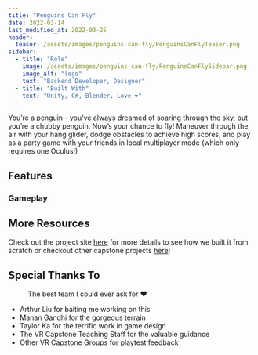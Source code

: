 ```yaml
---
title: "Penguins Can Fly"
date: 2022-03-14
last_modified_at: 2022-03-25
header:
  teaser: /assets/images/penguins-can-fly/PenguinsCanFlyTeaser.png
sidebar:
  - title: "Role"
    image: /assets/images/penguins-can-fly/PenguinsCanFlySidebar.png
    image_alt: "logo"
    text: "Backend Developer, Designer"
  - title: "Built With"
    text: "Unity, C#, Blender, Love ❤️"    
---
```


You’re a penguin - you’ve always dreamed of soaring through the sky, but you’re a chubby penguin. Now’s your chance to fly! Maneuver through the air with your hang glider, dodge obstacles to achieve high scores, and play as a party game with your friends in local multiplayer mode (which only requires one Oculus!)

## Features

### Gameplay
<!-- - Realistic Glider Physics

- Interactive Launch Sequence
- Realistic Glider Physics
- Tutorials
- Homely Artic Village
- Lively Music
- Grabbable Fish
- Infinite Terrain Generation
- Different Terrains
- Cute Penguins

{% include gallery caption="This is a sample gallery to go along with this case study." %} -->

## More Resources

Check out the project site [here][penguins-can-fly-site] for more details
to see how we built it from scratch
or checkout other capstone projects [here][capstone-site]!


## Special Thanks To
<figure style="width: 50%" class="align-right">
  <img src="{{ site.url }}{{ site.baseurl }}/assets/images/penguins-can-fly/team.jpg" alt="">
  <figcaption>The best team I could ever ask for ❤️</figcaption>
</figure>

- Arthur Liu for baiting me working on this
- Manan Gandhi for the gorgeous terrain
- Taylor Ka for the terrific work in game design
- The VR Capstone Teaching Staff for the valuable guidance
- Other VR Capstone Groups for playtest feedback

[penguins-can-fly-site]: https://uwrealitylab.github.io/xrcapstone22wi-team3/
[capstone-site]: https://courses.cs.washington.edu/courses/cse481v/22wi/demo-day/
